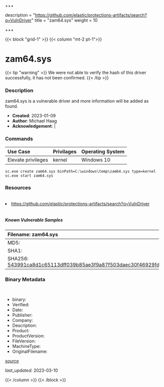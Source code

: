 +++

description = "https://github.com/elastic/protections-artifacts/search?q=VulnDriver"
title = "zam64.sys"
weight = 10

+++


{{< block "grid-1" >}}
{{< column "mt-2 pt-1">}}




# zam64.sys 


{{< tip "warning" >}}
We were not able to verify the hash of this driver successfully, it has not been confirmed.
{{< /tip >}}




### Description


zam64.sys is a vulnerable driver and more information will be added as found.


- **Created**: 2023-01-09
- **Author**: Michael Haag
- **Acknowledgement**:  | [](https://twitter.com/)

### Commands

| Use Case | Privilages | Operating System | 
|:---- | ---- | ---- |
| Elevate privileges | kernel | Windows 10 |

```
sc.exe create zam64.sys binPath=C:\windows\temp\zam64.sys type=kernel
sc.exe start zam64.sys
```

### Resources
<br>


<li><a href=" https://github.com/elastic/protections-artifacts/search?q=VulnDriver"> https://github.com/elastic/protections-artifacts/search?q=VulnDriver</a></li>


<br>


##### Known Vulnerable Samples

| Filename: zam64.sys |
|:---- |
|MD5: <a href="https://www.virustotal.com/gui/file/{&#39;Filename&#39;: &#39;zam64.sys&#39;, &#39;MD5&#39;: &#39;&#39;, &#39;SHA1&#39;: &#39;&#39;, &#39;SHA256&#39;: &#39;543991ca8d1c65113dff039b85ae3f9a87f503daec30f46929fd454bc57e5a91&#39;}"></a>|
|SHA1: <a href="https://www.virustotal.com/gui/file/{&#39;Filename&#39;: &#39;zam64.sys&#39;, &#39;MD5&#39;: &#39;&#39;, &#39;SHA1&#39;: &#39;&#39;, &#39;SHA256&#39;: &#39;543991ca8d1c65113dff039b85ae3f9a87f503daec30f46929fd454bc57e5a91&#39;}"></a>|
|SHA256: <a href="https://www.virustotal.com/gui/file/{&#39;Filename&#39;: &#39;zam64.sys&#39;, &#39;MD5&#39;: &#39;&#39;, &#39;SHA1&#39;: &#39;&#39;, &#39;SHA256&#39;: &#39;543991ca8d1c65113dff039b85ae3f9a87f503daec30f46929fd454bc57e5a91&#39;}">543991ca8d1c65113dff039b85ae3f9a87f503daec30f46929fd454bc57e5a91</a>|




### Binary Metadata
<br>

- binary: 
- Verified: 
- Date: 
- Publisher: 
- Company: 
- Description: 
- Product: 
- ProductVersion: 
- FileVersion: 
- MachineType: 
- OriginalFilename: 

[*source*](https://github.com/magicsword-io/LOLDrivers/tree/main/yaml/zam64.sys.yml)

*last_updated:* 2023-03-10


{{< /column >}}
{{< /block >}}
